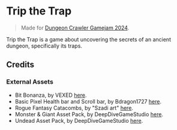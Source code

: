 # Trip the Trap

> Made for [Dungeon Crawler Gamejam 2024](https://itch.io/jam/dcjam2024).

Trip the Trap is a game about uncovering the secrets of an ancient dungeon, specifically its traps.

## Credits
### External Assets
- Bit Bonanza, by VEXED [here](https://v3x3d.itch.io/bit-bonanza).
- Basic Pixel Health bar and Scroll bar, by Bdragon1727 [here](https://bdragon1727.itch.io/basic-pixel-health-bar-and-scroll-bar).
- Rogue Fantasy Catacombs, by "Szadi art" [here](https://szadiart.itch.io/rogue-fantasy-catacombs).
- Monster & Giant Asset Pack, by DeepDiveGameStudio [here](https://deepdivegamestudio.itch.io/monstergiantassetpack).
- Undead Asset Pack, by DeepDiveGameStudio [here](https://deepdivegamestudio.itch.io/undead-asset-pack).
